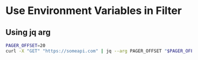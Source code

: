 Use Environment Variables in Filter
===

Using jq arg
---

```bash
PAGER_OFFSET=20
curl -X "GET" "https://someapi.com" | jq --arg PAGER_OFFSET "$PAGER_OFFSET" '.items += [{"uid": "spotify:pager", "title": "spotify:next", "arg": "spotify:pager:20", "subtitle":("results from next page, current offset: "+ $PAGER_OFFSET)}]'
```
